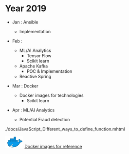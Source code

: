 # Year 2019

- Jan : Ansible
  - Implementation

- Feb : 
  - ML/AI Analytics
    - Tensor Flow
    - Scikit learn
  - Apache Kafka
    - POC & Implementation
  - Reactive Spring

- Mar : Docker
  - Docker images for technologies
    - Scikit learn

- Apr : ML/AI Analytics
  - Potential Fraud detection

./docs/JavaScript_Different_ways_to_define_function.mhtml

![Octocat](./DockerHub.png)  [Docker images for reference](https://hub.docker.com/u/thinkforward)
